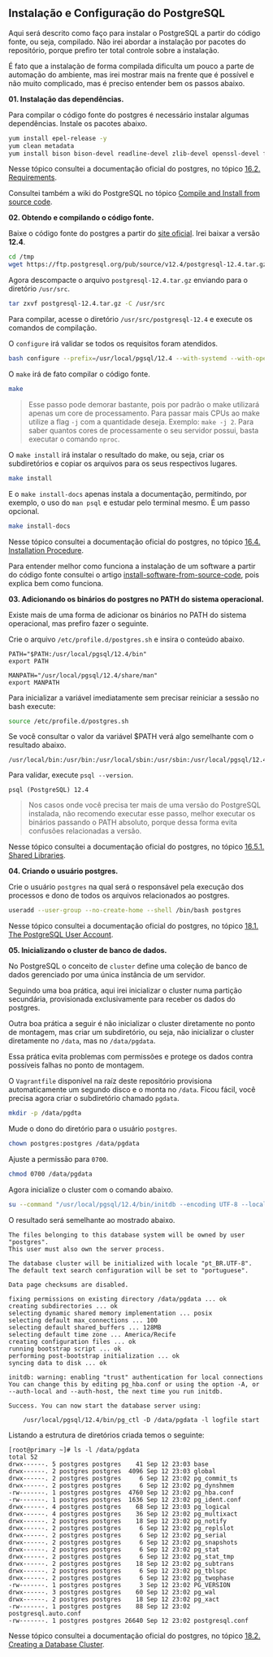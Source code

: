 ## Instalação e Configuração do PostgreSQL

Aqui será descrito como faço para instalar o PostgreSQL a partir do código fonte, ou seja, compilado. Não irei abordar a instalação por pacotes do repositório, porque prefiro ter total controle sobre a instalação.

É fato que a instalação de forma compilada dificulta um pouco a parte de automação do ambiente, mas irei mostrar mais na frente que é possível e não muito complicado, mas é preciso entender bem os passos abaixo.

**01. Instalação das dependências.**

Para compilar o código fonte do postgres é necessário instalar algumas dependências. Instale os pacotes abaixo.
```bash
yum install epel-release -y
yum clean metadata
yum install bison bison-devel readline-devel zlib-devel openssl-devel flex gcc make systemd-devel -y
```

Nesse tópico consultei a documentação oficial do postgres, no tópico [16.2. Requirements](https://www.postgresql.org/docs/12/install-requirements.html).

Consultei também a wiki do PostgreSQL no tópico [Compile and Install from source code](https://wiki.postgresql.org/wiki/Compile_and_Install_from_source_code).

**02. Obtendo e compilando o código fonte.**

Baixe o código fonte do postgres a partir do [site oficial](https://www.postgresql.org/ftp/source/). Irei baixar a versão **12.4**.
```bash
cd /tmp
wget https://ftp.postgresql.org/pub/source/v12.4/postgresql-12.4.tar.gz
```

Agora descompacte o arquivo ```postgresql-12.4.tar.gz``` enviando para o diretório ```/usr/src```.
```bash
tar zxvf postgresql-12.4.tar.gz -C /usr/src
```

Para compilar, acesse o diretório ```/usr/src/postgresql-12.4``` e execute os comandos de compilação.

O ```configure``` irá validar se todos os requisitos foram atendidos.
```bash
bash configure --prefix=/usr/local/pgsql/12.4 --with-systemd --with-openssl
```

O ```make``` irá de fato compilar o código fonte.
```bash
make
```
> Esse passo pode demorar bastante, pois por padrão o make utilizará apenas um core de processamento. Para passar mais CPUs ao make utilize a flag ```-j``` com a quantidade deseja. Exemplo: ```make -j 2```.
> Para saber quantos cores de processamente o seu servidor possui, basta executar o comando ```nproc```.

O ```make install``` irá instalar o resultado do make, ou seja, criar os subdiretórios e copiar os arquivos para os seus respectivos lugares.
```bash
make install
```

E o ```make install-docs``` apenas instala a documentação, permitindo, por exemplo, o uso do ```man psql``` e estudar pelo terminal mesmo. É um passo opcional.
```bash
make install-docs
```

Nesse tópico consultei a documentação oficial do postgres, no tópico [16.4. Installation Procedure](https://www.postgresql.org/docs/12/install-procedure.html).

Para entender melhor como funciona a instalação de um software a partir do código fonte consultei o artigo [install-software-from-source-code](https://itsfoss.com/install-software-from-source-code/), pois explica bem como funciona.

**03. Adicionando os binários do postgres no PATH do sistema operacional.**

Existe mais de uma forma de adicionar os binários no PATH do sistema operacional, mas prefiro fazer o seguinte.

Crie o arquivo ```/etc/profile.d/postgres.sh``` e insira o conteúdo abaixo.
```
PATH="$PATH:/usr/local/pgsql/12.4/bin"
export PATH

MANPATH="/usr/local/pgsql/12.4/share/man"
export MANPATH
```

Para inicializar a variável imediatamente sem precisar reiniciar a sessão no bash execute:
```bash
source /etc/profile.d/postgres.sh
```

Se você consultar o valor da variável $PATH verá algo semelhante com o resultado abaixo.
```
/usr/local/bin:/usr/bin:/usr/local/sbin:/usr/sbin:/usr/local/pgsql/12.4/bin:/home/vagrant/.local/bin:/home/vagrant/bin
```

Para validar, execute ```psql --version```.
```
psql (PostgreSQL) 12.4
```
> Nos casos onde você precisa ter mais de uma versão do PostgreSQL instalada, não recomendo executar esse passo, melhor executar os binários passando o PATH absoluto, porque dessa forma evita confusões relacionadas a versão.

Nesse tópico consultei a documentação oficial do postgres, no tópico [16.5.1. Shared Libraries](https://www.postgresql.org/docs/12/install-post.html#id-1.6.3.9.2).

**04. Criando o usuário postgres.**

Crie o usuário ```postgres``` na qual será o responsável pela execução dos processos e dono de todos os arquivos relacionados ao postgres.
```bash
useradd --user-group --no-create-home --shell /bin/bash postgres
```

Nesse tópico consultei a documentação oficial do postgres, no tópico [18.1. The PostgreSQL User Account](https://www.postgresql.org/docs/12/postgres-user.html).

**05. Inicializando o cluster de banco de dados.**

No PostgreSQL o conceito de ```cluster``` define uma coleção de banco de dados gerenciado por uma única instância de um servidor.

Seguindo uma boa prática, aqui irei inicializar o cluster numa partição secundária, provisionada exclusivamente para receber os dados do postgres.

Outra boa prática a seguir é não inicializar o cluster diretamente no ponto de montagem, mas criar um subdiretório, ou seja, não inicializar o cluster diretamente no ```/data```, mas no ```/data/pgdata```.

Essa prática evita problemas com permissões e protege os dados contra possíveis falhas no ponto de montagem.

O ```Vagrantfile``` disponível na raíz deste repositório provisiona automaticamente um segundo disco e o monta no ```/data```. Ficou fácil, você precisa agora criar o subdiretório chamado ```pgdata```.
```bash
mkdir -p /data/pgdta
```

Mude o dono do diretório para o usuário ```postgres```.
```bash
chown postgres:postgres /data/pgdata
```

Ajuste a permissão para ```0700```.
```bash
chmod 0700 /data/pgdata
```

Agora inicialize o cluster com o comando abaixo.
```bash
su --command "/usr/local/pgsql/12.4/bin/initdb --encoding UTF-8 --locale pt_BR.UTF-8 --pgdata /data/pgdata" --shell /bin/bash postgres
```

O resultado será semelhante ao mostrado abaixo.
```
The files belonging to this database system will be owned by user "postgres".
This user must also own the server process.

The database cluster will be initialized with locale "pt_BR.UTF-8".
The default text search configuration will be set to "portuguese".

Data page checksums are disabled.

fixing permissions on existing directory /data/pgdata ... ok
creating subdirectories ... ok
selecting dynamic shared memory implementation ... posix
selecting default max_connections ... 100
selecting default shared_buffers ... 128MB
selecting default time zone ... America/Recife
creating configuration files ... ok
running bootstrap script ... ok
performing post-bootstrap initialization ... ok
syncing data to disk ... ok

initdb: warning: enabling "trust" authentication for local connections
You can change this by editing pg_hba.conf or using the option -A, or
--auth-local and --auth-host, the next time you run initdb.

Success. You can now start the database server using:

    /usr/local/pgsql/12.4/bin/pg_ctl -D /data/pgdata -l logfile start
```

Listando a estrutura de diretórios criada temos o seguinte:
```
[root@primary ~]# ls -l /data/pgdata
total 52
drwx------. 5 postgres postgres    41 Sep 12 23:03 base
drwx------. 2 postgres postgres  4096 Sep 12 23:03 global
drwx------. 2 postgres postgres     6 Sep 12 23:02 pg_commit_ts
drwx------. 2 postgres postgres     6 Sep 12 23:02 pg_dynshmem
-rw-------. 1 postgres postgres  4760 Sep 12 23:02 pg_hba.conf
-rw-------. 1 postgres postgres  1636 Sep 12 23:02 pg_ident.conf
drwx------. 4 postgres postgres    68 Sep 12 23:03 pg_logical
drwx------. 4 postgres postgres    36 Sep 12 23:02 pg_multixact
drwx------. 2 postgres postgres    18 Sep 12 23:02 pg_notify
drwx------. 2 postgres postgres     6 Sep 12 23:02 pg_replslot
drwx------. 2 postgres postgres     6 Sep 12 23:02 pg_serial
drwx------. 2 postgres postgres     6 Sep 12 23:02 pg_snapshots
drwx------. 2 postgres postgres     6 Sep 12 23:02 pg_stat
drwx------. 2 postgres postgres     6 Sep 12 23:02 pg_stat_tmp
drwx------. 2 postgres postgres    18 Sep 12 23:02 pg_subtrans
drwx------. 2 postgres postgres     6 Sep 12 23:02 pg_tblspc
drwx------. 2 postgres postgres     6 Sep 12 23:02 pg_twophase
-rw-------. 1 postgres postgres     3 Sep 12 23:02 PG_VERSION
drwx------. 3 postgres postgres    60 Sep 12 23:02 pg_wal
drwx------. 2 postgres postgres    18 Sep 12 23:02 pg_xact
-rw-------. 1 postgres postgres    88 Sep 12 23:02 postgresql.auto.conf
-rw-------. 1 postgres postgres 26640 Sep 12 23:02 postgresql.conf
```

Nesse tópico consultei a documentação oficial do postgres, no tópico [18.2. Creating a Database Cluster](https://www.postgresql.org/docs/12/creating-cluster.html).